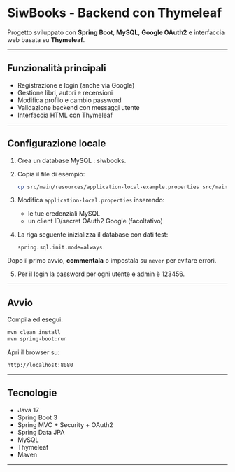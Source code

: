 # SiwBooks - Backend con Thymeleaf

Progetto sviluppato con **Spring Boot**, **MySQL**, **Google OAuth2** e interfaccia web basata su **Thymeleaf**.

---

## Funzionalità principali

- Registrazione e login (anche via Google)
- Gestione libri, autori e recensioni
- Modifica profilo e cambio password
- Validazione backend con messaggi utente
- Interfaccia HTML con Thymeleaf

---

## Configurazione locale

1. Crea un database MySQL : siwbooks.


2. Copia il file di esempio:
   ```bash
   cp src/main/resources/application-local-example.properties src/main/resources/application-local.properties
   ```

3. Modifica `application-local.properties` inserendo:
   - le tue credenziali MySQL
   - un client ID/secret OAuth2 Google (facoltativo)

4. La riga seguente inizializza il database con dati test:
   ```properties
   spring.sql.init.mode=always
   ```
 Dopo il primo avvio, **commentala** o impostala su `never` per evitare errori.

 5. Per il login la password per ogni utente e admin è 123456.

---

## Avvio

Compila ed esegui:
```bash
mvn clean install
mvn spring-boot:run
```

Apri il browser su:
```
http://localhost:8080
```

---

## Tecnologie

- Java 17
- Spring Boot 3
- Spring MVC + Security + OAuth2
- Spring Data JPA
- MySQL
- Thymeleaf
- Maven

---
